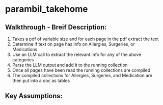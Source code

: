 # parambil_takehome

## Walkthrough - Breif Description:
1. Takes a pdf of variable size and for each page in the pdf extract the text
2. Determine if text on page has info on Allergies, Surgeries, or Medications
3. Use an LLM call to extract the relevant info for any of the above categories
4. Parse the LLM output and add it to the running collection
5. Once all pages have been read the running collections are compiled
6. The compiled collections for Allergies, Surgeries, and Medication are then put into a doc as tables

## Key Assumptions:
